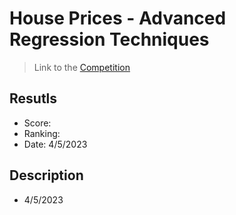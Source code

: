 # House Prices - Advanced Regression Techniques
>Link to the [Competition](https://www.kaggle.com/competitions/predict-closed-questions-on-stack-overflow/overview)

## Resutls 
- Score:
- Ranking: 
- Date: 4/5/2023
## Description
- 4/5/2023
